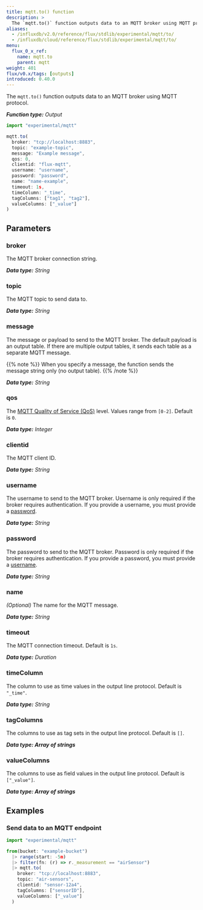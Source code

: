 ```yaml
---
title: mqtt.to() function
description: >
  The `mqtt.to()` function outputs data to an MQTT broker using MQTT protocol.
aliases:
  - /influxdb/v2.0/reference/flux/stdlib/experimental/mqtt/to/
  - /influxdb/cloud/reference/flux/stdlib/experimental/mqtt/to/
menu:
  flux_0_x_ref:
    name: mqtt.to
    parent: mqtt
weight: 401
flux/v0.x/tags: [outputs]
introduced: 0.40.0
---
```


The `mqtt.to()` function outputs data to an MQTT broker using MQTT protocol.

_**Function type:** Output_

```js
import "experimental/mqtt"

mqtt.to(
  broker: "tcp://localhost:8883",
  topic: "example-topic",
  message: "Example message",
  qos: 0,
  clientid: "flux-mqtt",
  username: "username",
  password: "password",
  name: "name-example",
  timeout: 1s,
  timeColumn: "_time",
  tagColumns: ["tag1", "tag2"],
  valueColumns: ["_value"]
)
```

## Parameters

### broker
The MQTT broker connection string.

_**Data type:** String_

### topic
The MQTT topic to send data to.

_**Data type:** String_

### message
The message or payload to send to the MQTT broker.
The default payload is an output table.
If there are multiple output tables, it sends each table as a separate MQTT message.

{{% note %}}
When you specify a message, the function sends the message string only (no output table).
{{% /note %}}

_**Data type:** String_

### qos
The [MQTT Quality of Service (QoS)](https://docs.oasis-open.org/mqtt/mqtt/v5.0/os/mqtt-v5.0-os.html#_Toc3901103) level.
Values range from `[0-2]`.
Default is `0`.

_**Data type:** Integer_

### clientid
The MQTT client ID.

_**Data type:** String_

### username
The username to send to the MQTT broker.
Username is only required if the broker requires authentication.
If you provide a username, you must provide a [password](#password).

_**Data type:** String_

### password
The password to send to the MQTT broker.
Password is only required if the broker requires authentication.
If you provide a password, you must provide a [username](#username).

_**Data type:** String_

### name
_(Optional)_ The name for the MQTT message.

_**Data type:** String_

### timeout
The MQTT connection timeout.
Default is `1s`.

_**Data type:** Duration_

### timeColumn
The column to use as time values in the output line protocol.
Default is `"_time"`.  

_**Data type:** String_

### tagColumns
The columns to use as tag sets in the output line protocol.
Default is `[]`.  

_**Data type: Array of strings**_

### valueColumns
The columns to use as field values in the output line protocol.
Default is `["_value"]`.

_**Data type: Array of strings**_

## Examples

### Send data to an MQTT endpoint
```js
import "experimental/mqtt"

from(bucket: "example-bucket")
  |> range(start: -5m)
  |> filter(fn: (r) => r._measurement == "airSensor")
  |> mqtt.to(
    broker: "tcp://localhost:8883",
    topic: "air-sensors",
    clientid: "sensor-12a4",
    tagColumns: ["sensorID"],
    valueColumns: ["_value"]
  )
```
